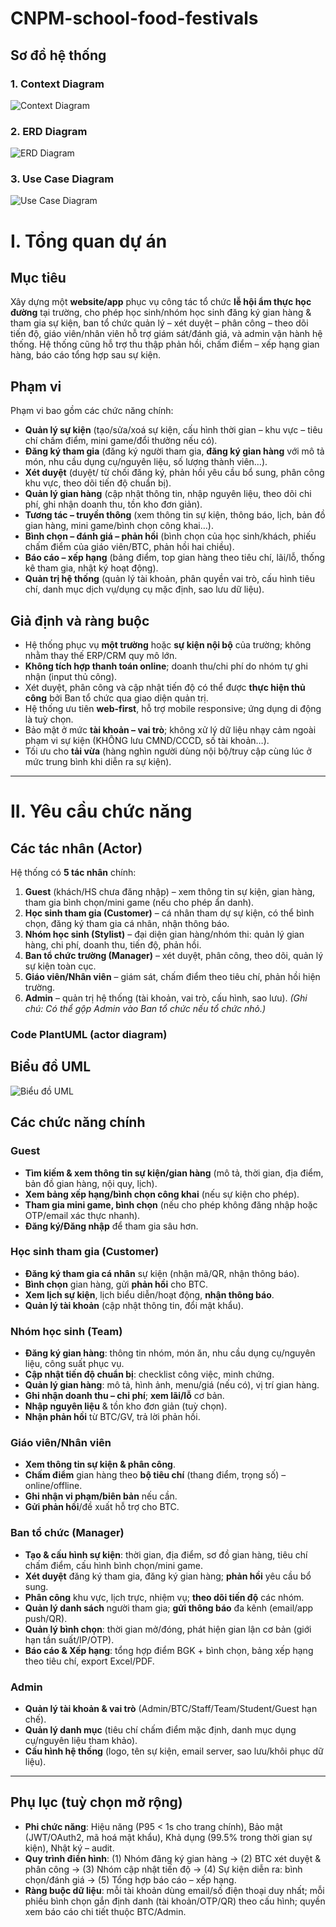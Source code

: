 
# CNPM-school-food-festivals

## Sơ đồ hệ thống

### 1. Context Diagram
![Context Diagram](diagrams/ContextDG.drawio.png)

### 2. ERD Diagram
![ERD Diagram](diagrams/Erd.drawio.png)

### 3. Use Case Diagram
![Use Case Diagram](diagrams/UseCase.drawio.png)

# I. Tổng quan dự án

## Mục tiêu

Xây dựng một **website/app** phục vụ công tác tổ chức **lễ hội ẩm thực học đường** tại trường, cho phép học sinh/nhóm học sinh đăng ký gian hàng & tham gia sự kiện, ban tổ chức quản lý – xét duyệt – phân công – theo dõi tiến độ, giáo viên/nhân viên hỗ trợ giám sát/đánh giá, và admin vận hành hệ thống. Hệ thống cũng hỗ trợ thu thập phản hồi, chấm điểm – xếp hạng gian hàng, báo cáo tổng hợp sau sự kiện.

## Phạm vi

Phạm vi bao gồm các chức năng chính:

* **Quản lý sự kiện** (tạo/sửa/xoá sự kiện, cấu hình thời gian – khu vực – tiêu chí chấm điểm, mini game/đổi thưởng nếu có).
* **Đăng ký tham gia** (đăng ký người tham gia, **đăng ký gian hàng** với mô tả món, nhu cầu dụng cụ/nguyên liệu, số lượng thành viên…).
* **Xét duyệt** (duyệt/ từ chối đăng ký, phản hồi yêu cầu bổ sung, phân công khu vực, theo dõi tiến độ chuẩn bị).
* **Quản lý gian hàng** (cập nhật thông tin, nhập nguyên liệu, theo dõi chi phí, ghi nhận doanh thu, tồn kho đơn giản).
* **Tương tác – truyền thông** (xem thông tin sự kiện, thông báo, lịch, bản đồ gian hàng, mini game/bình chọn công khai…).
* **Bình chọn – đánh giá – phản hồi** (bình chọn của học sinh/khách, phiếu chấm điểm của giáo viên/BTC, phản hồi hai chiều).
* **Báo cáo – xếp hạng** (bảng điểm, top gian hàng theo tiêu chí, lãi/lỗ, thống kê tham gia, nhật ký hoạt động).
* **Quản trị hệ thống** (quản lý tài khoản, phân quyền vai trò, cấu hình tiêu chí, danh mục dịch vụ/dụng cụ mặc định, sao lưu dữ liệu).

## Giả định và ràng buộc

* Hệ thống phục vụ **một trường** hoặc **sự kiện nội bộ** của trường; không nhằm thay thế ERP/CRM quy mô lớn.
* **Không tích hợp thanh toán online**; doanh thu/chi phí do nhóm tự ghi nhận (input thủ công).
* Xét duyệt, phân công và cập nhật tiến độ có thể được **thực hiện thủ công** bởi Ban tổ chức qua giao diện quản trị.
* Hệ thống ưu tiên **web-first**, hỗ trợ mobile responsive; ứng dụng di động là tuỳ chọn.
* Bảo mật ở mức **tài khoản – vai trò**; không xử lý dữ liệu nhạy cảm ngoài phạm vi sự kiện (KHÔNG lưu CMND/CCCD, số tài khoản…).
* Tối ưu cho **tải vừa** (hàng nghìn người dùng nội bộ/truy cập cùng lúc ở mức trung bình khi diễn ra sự kiện).

---

# II. Yêu cầu chức năng

## Các tác nhân (Actor)

Hệ thống có **5 tác nhân** chính:

1. **Guest** (khách/HS chưa đăng nhập) – xem thông tin sự kiện, gian hàng, tham gia bình chọn/mini game (nếu cho phép ẩn danh).
2. **Học sinh tham gia (Customer)** – cá nhân tham dự sự kiện, có thể bình chọn, đăng ký tham gia cá nhân, nhận thông báo.
3. **Nhóm học sinh (Stylist)** – đại diện gian hàng/nhóm thi: quản lý gian hàng, chi phí, doanh thu, tiến độ, phản hồi.
4. **Ban tổ chức trường (Manager)** – xét duyệt, phân công, theo dõi, quản lý sự kiện toàn cục.
5. **Giáo viên/Nhân viên** – giám sát, chấm điểm theo tiêu chí, phản hồi hiện trường.
6. **Admin** – quản trị hệ thống (tài khoản, vai trò, cấu hình, sao lưu).
   *(Ghi chú: Có thể gộp Admin vào Ban tổ chức nếu tổ chức nhỏ.)*

### Code PlantUML (actor diagram)
## Biểu đồ UML
![Biểu đồ UML](https://www.plantuml.com/plantuml/png/PP0_JlD04CNxFSKepVTHHFI88j042GaAkC2msQnNyew3TpOI0agKYeA2WXAwG8NI9GM5J-ARC5d_aImgpyxxpPjvdWJ6agFF5MekIfX64xYjHsVrxbb3S9G1P-Z1EXm11hZYE3FKOnTPjV6GzN1YhWtw3fYwwhs0fQi-wL3W3shgrWldymuyHGAkTw-WnMsj4t1PsbO-cNb7Ils3ythx0op85y9_aaS4NMtWDiguT5So7iaUg1G6ZX_6u_xavjiqcnl5Fxqw-z9eHhAvIVbNQSyBMSZhtHD8_UQWtgvzwd_h9iDTOEFXNZsgTgVOjSqZGArD2DtcWRJ0afrs2sIZziSCH8-4ri1DKN2cqcyQo6Q9UPJ15E3ldEZxl2dKG0vDeGkQEwicXcRHvxy0)

## Các chức năng chính

### Guest

* **Tìm kiếm & xem thông tin sự kiện/gian hàng** (mô tả, thời gian, địa điểm, bản đồ gian hàng, nội quy, lịch).
* **Xem bảng xếp hạng/bình chọn công khai** (nếu sự kiện cho phép).
* **Tham gia mini game, bình chọn** (nếu cho phép không đăng nhập hoặc OTP/email xác thực nhanh).
* **Đăng ký/Đăng nhập** để tham gia sâu hơn.

### Học sinh tham gia (Customer)

* **Đăng ký tham gia cá nhân** sự kiện (nhận mã/QR, nhận thông báo).
* **Bình chọn** gian hàng, gửi **phản hồi** cho BTC.
* **Xem lịch sự kiện**, lịch biểu diễn/hoạt động, **nhận thông báo**.
* **Quản lý tài khoản** (cập nhật thông tin, đổi mật khẩu).

### Nhóm học sinh (Team)

* **Đăng ký gian hàng**: thông tin nhóm, món ăn, nhu cầu dụng cụ/nguyên liệu, công suất phục vụ.
* **Cập nhật tiến độ chuẩn bị**: checklist công việc, minh chứng.
* **Quản lý gian hàng**: mô tả, hình ảnh, menu/giá (nếu có), vị trí gian hàng.
* **Ghi nhận doanh thu – chi phí**; **xem lãi/lỗ** cơ bản.
* **Nhập nguyên liệu** & tồn kho đơn giản (tuỳ chọn).
* **Nhận phản hồi** từ BTC/GV, trả lời phản hồi.

### Giáo viên/Nhân viên

* **Xem thông tin sự kiện & phân công**.
* **Chấm điểm** gian hàng theo **bộ tiêu chí** (thang điểm, trọng số) – online/offline.
* **Ghi nhận vi phạm/biên bản** nếu cần.
* **Gửi phản hồi**/đề xuất hỗ trợ cho BTC.

### Ban tổ chức (Manager)

* **Tạo & cấu hình sự kiện**: thời gian, địa điểm, sơ đồ gian hàng, tiêu chí chấm điểm, cấu hình bình chọn/mini game.
* **Xét duyệt** đăng ký tham gia, đăng ký gian hàng; **phản hồi** yêu cầu bổ sung.
* **Phân công** khu vực, lịch trực, nhiệm vụ; **theo dõi tiến độ** các nhóm.
* **Quản lý danh sách** người tham gia; **gửi thông báo** đa kênh (email/app push/QR).
* **Quản lý bình chọn**: thời gian mở/đóng, phát hiện gian lận cơ bản (giới hạn tần suất/IP/OTP).
* **Báo cáo & Xếp hạng**: tổng hợp điểm BGK + bình chọn, bảng xếp hạng theo tiêu chí, export Excel/PDF.

### Admin

* **Quản lý tài khoản & vai trò** (Admin/BTC/Staff/Team/Student/Guest hạn chế).
* **Quản lý danh mục** (tiêu chí chấm điểm mặc định, danh mục dụng cụ/nguyên liệu tham khảo).
* **Cấu hình hệ thống** (logo, tên sự kiện, email server, sao lưu/khôi phục dữ liệu).

---

## Phụ lục (tuỳ chọn mở rộng)

* **Phi chức năng**: Hiệu năng (P95 < 1s cho trang chính), Bảo mật (JWT/OAuth2, mã hoá mật khẩu), Khả dụng (99.5% trong thời gian sự kiện), Nhật ký – audit.
* **Quy trình điển hình**: (1) Nhóm đăng ký gian hàng → (2) BTC xét duyệt & phân công → (3) Nhóm cập nhật tiến độ → (4) Sự kiện diễn ra: bình chọn/đánh giá → (5) Tổng hợp báo cáo – xếp hạng.
* **Ràng buộc dữ liệu**: mỗi tài khoản dùng email/số điện thoại duy nhất; mỗi phiếu bình chọn gắn định danh (tài khoản/OTP/QR) theo cấu hình; quyền xem báo cáo chi tiết thuộc BTC/Admin.

